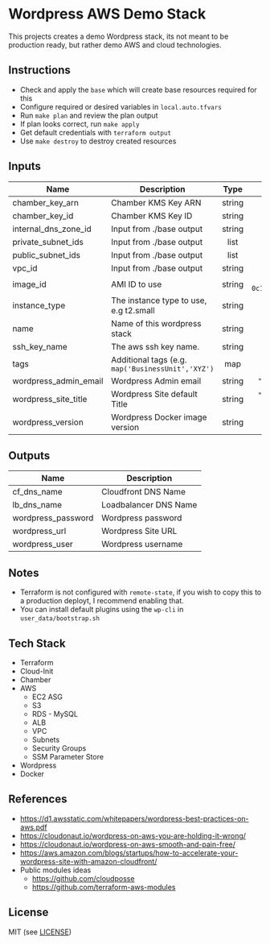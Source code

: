 # Wordpress AWS Demo Stack

This projects creates a demo Wordpress stack, its not meant to be production ready, but rather demo AWS and cloud technologies.

## Instructions
- Check and apply the `base` which will create base resources required for this
- Configure required or desired variables in `local.auto.tfvars`
- Run `make plan` and review the plan output
- If plan looks correct, run `make apply`
- Get default credentials with `terraform output`
- Use `make destroy` to destroy created resources

## Inputs

| Name | Description | Type | Default | Required |
|------|-------------|:----:|:-----:|:-----:|
| chamber\_key\_arn | Chamber KMS Key ARN | string | n/a | yes |
| chamber\_key\_id | Chamber KMS Key ID | string | n/a | yes |
| internal\_dns\_zone\_id | Input from ./base output | string | n/a | yes |
| private\_subnet\_ids | Input from ./base output | list | n/a | yes |
| public\_subnet\_ids | Input from ./base output | list | n/a | yes |
| vpc\_id | Input from ./base output | string | n/a | yes |
| image\_id | AMI ID to use | string | `"ami-0c15064daa40f95b5"` | no |
| instance\_type | The instance type to use, e.g t2.small | string | `"t3.small"` | no |
| name | Name of this wordpress stack | string | `"demo"` | no |
| ssh\_key\_name | The aws ssh key name. | string | `""` | no |
| tags | Additional tags (e.g. `map('BusinessUnit','XYZ')` | map | `<map>` | no |
| wordpress\_admin\_email | Wordpress Admin email | string | `"null@null.com"` | no |
| wordpress\_site\_title | Wordpress Site default Title | string | `"Demo Wordpress Site"` | no |
| wordpress\_version | Wordpress Docker image version | string | `"5.2"` | no |

## Outputs

| Name | Description |
|------|-------------|
| cf\_dns\_name | Cloudfront DNS Name |
| lb\_dns\_name | Loadbalancer DNS Name |
| wordpress\_password | Wordpress password |
| wordpress\_url | Wordpress Site URL |
| wordpress\_user | Wordpress username |

## Notes
- Terraform is not configured with `remote-state`, if you wish to copy this to a production deployt, I recommend enabling that.
- You can install default plugins using the `wp-cli` in `user_data/bootstrap.sh`

## Tech Stack
- Terraform
- Cloud-Init
- Chamber
- AWS
  - EC2 ASG
  - S3
  - RDS - MySQL
  - ALB
  - VPC
  - Subnets
  - Security Groups
  - SSM Parameter Store
- Wordpress
- Docker

## References
- https://d1.awsstatic.com/whitepapers/wordpress-best-practices-on-aws.pdf
- https://cloudonaut.io/wordpress-on-aws-you-are-holding-it-wrong/
- https://cloudonaut.io/wordpress-on-aws-smooth-and-pain-free/
- https://aws.amazon.com/blogs/startups/how-to-accelerate-your-wordpress-site-with-amazon-cloudfront/
- Public modules ideas
  - https://github.com/cloudposse
  - https://github.com/terraform-aws-modules

## License

MIT (see [LICENSE](LICENSE))
